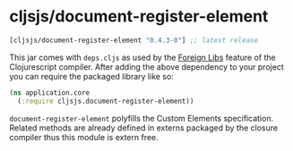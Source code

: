 # cljsjs/document-register-element

[](dependency)
```clojure
[cljsjs/document-register-element "0.4.3-0"] ;; latest release
```
[](/dependency)

This jar comes with `deps.cljs` as used by the [Foreign Libs][flibs] feature
of the Clojurescript compiler. After adding the above dependency to your project
you can require the packaged library like so:

```clojure
(ns application.core
  (:require cljsjs.document-register-element))
```

`document-register-element` polyfills the Custom Elements specification. Related methods are already defined in externs packaged by the closure compiler thus this module is extern free.

[flibs]: https://github.com/clojure/clojurescript/wiki/Foreign-Dependencies
